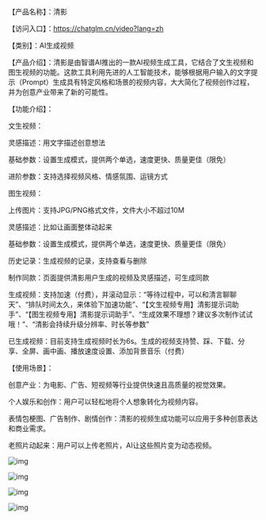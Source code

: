 【产品名称】：清影

【访问入口】：https://chatglm.cn/video?lang=zh

【类别】：AI生成视频



【产品介绍】：清影是由智谱AI推出的一款AI视频生成工具，它结合了文生视频和图生视频的功能。这款工具利用先进的人工智能技术，能够根据用户输入的文字提示（Prompt）生成具有特定风格和场景的视频内容，大大简化了视频创作过程，并为创意产业带来了新的可能性。



【功能介绍】：

文生视频：

  灵感描述：用文字描述创意想法

  基础参数：设置生成模式，提供两个单选，速度更快、质量更佳（限免）

  进阶参数：支持选择视频风格、情感氛围、运镜方式

图生视频：

  上传图片：支持JPG/PNG格式文件，文件大小不超过10M

  灵感描述：比如让画面整体动起来

  基础参数：设置生成模式，提供两个单选，速度更快、质量更佳（限免）

历史记录：生成视频的记录，支持查看与删除

制作同款：页面提供清影用户生成的视频及灵感描述，可生成同款

生成视频：支持加速（付费），并滚动显示：“等待过程中，可以和清言聊聊天”、“排队时间太久，来体验下加速功能”、“【文生视频专用】清影提示词助手”、“【图生视频专用】清影提示词助手”、“生成效果不理想？建议多次制作试试哦！”、“清影会持续升级分辨率、时长等参数”

已生成视频：目前支持生成视频时长为6s。生成的视频支持赞、踩、下载、分享、全屏、画中画、播放速度设置、添加背景音乐（付费）

【使用场景】：

创意产业：为电影、广告、短视频等行业提供快速且高质量的视觉效果。

个人娱乐和创作：用户可以轻松地将个人想象转化为视频内容。

表情包梗图、广告制作、剧情创作：清影的视频生成功能可以应用于多种创意表达和商业需求。

老照片动起来：用户可以上传老照片，AI让这些照片变为动态视频。

![img](https://images.zsxq.com/FoD8a8p_WCRMIyQV3ej1i_Sy6g_s?imageMogr2/auto-orient/thumbnail/380x/format/jpg/blur/1x0/quality/75&e=1748707199&s=vvttytjjmmty&token=kIxbL07-8jAj8w1n4s9zv64FuZZNEATmlU_Vm6zD:jflKcOnL9jTeb-kGIrkn9BtT3Vg=)

![img](https://images.zsxq.com/Fj5v7_xayt69sgW4tVoV1L6gf5Q_?imageMogr2/auto-orient/thumbnail/380x/format/jpg/blur/1x0/quality/75&e=1748707199&s=vvttytjjmmty&token=kIxbL07-8jAj8w1n4s9zv64FuZZNEATmlU_Vm6zD:3L_hh4Do2EltJ85uRyItWkwslmw=)

![img](https://images.zsxq.com/FttzU-GEdKcaGpnsMhw5AfqcE-q6?imageMogr2/auto-orient/thumbnail/380x/format/jpg/blur/1x0/quality/75&e=1748707199&s=vvttytjjmmty&token=kIxbL07-8jAj8w1n4s9zv64FuZZNEATmlU_Vm6zD:a2KVA2j6YFrG1GfUt4KgYEHS38E=)

![img](https://images.zsxq.com/FsUb789gy8pg897KN3tg3mpwNWdR?imageMogr2/auto-orient/thumbnail/380x/format/jpg/blur/1x0/quality/75&e=1748707199&s=vvttytjjmmty&token=kIxbL07-8jAj8w1n4s9zv64FuZZNEATmlU_Vm6zD:eykakj2l3pxJBTLKTjKtc-0Sd0Y=)

